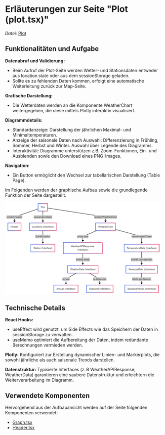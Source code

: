 # Erläuterungen zur Seite "Plot (plot.tsx)"
*Datei:* [Plot](../src/pages/Map.tsx) 

## Funktionalitäten und Aufgabe
**Datenabruf und Validierung:**
- Beim Aufruf der Plot-Seite werden Wetter- und Stationsdaten entweder aus location.state oder aus dem sessionStorage geladen.
- Sollte es zu fehlenden Daten kommen, erfolgt eine automatische Weiterleitung zurück zur Map-Seite.

**Grafische Darstellung:**
- Die Wetterdaten werden an die Komponente WeatherChart weitergegeben, die diese mittels Plotly interaktiv visualisiert.

**Diagrammdetails:**
- Standardanzeige: Darstellung der jährlichen Maximal- und Minimaltemperaturen.
- Anzeige der saisonale Daten nach Auswahl: Differenzierung in Frühling, Sommer, Herbst und Winter. Auswahl über Legende des Diagramms.
- Interaktivität: Diagramme unterstützen z.B. Zoom-Funktionen, Ein- und Ausblenden sowie den Download eines PNG-Images.

**Navigation:**
- Ein Button ermöglicht den Wechsel zur tabellarischen Darstellung (Table Page).
  
Im Folgenden werden der graphische Aufbau sowie die grundlegende Funktion der Seite dargestellt.

![Overview](../doc/img/Plot_Page.png)

## Technische Details
**React Hooks:**
- useEffect wird genutzt, um Side Effects wie das Speichern der Daten in sessionStorage zu verwalten.
- useMemo optimiert die Aufbereitung der Daten, indem redundante Berechnungen vermieden werden.
  
**Plotly:** Konfiguriert zur Erstellung dynamischer Linien- und Markerplots, die sowohl jährliche als auch saisonale Trends darstellen.
  
**Datenstruktur:** Typisierte Interfaces (z. B WeatherAPIResponse, WeatherData) garantieren eine saubere Datenstruktur und erleichtern die Weiterverarbeitung im Diagramm.

## Verwendete Komponenten
Hervorgehend aus der Aufbauansicht werden auf der Seite folgenden Komponenten verwendet:
- [Graph.tsx](../src/components/Graph.tsx)
- [Header.tsx](../src/layouts/Header.tsx)


